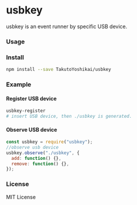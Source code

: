 # usbkey
usbkey is an event runner by specific USB device.

### Usage
### Install
```bash
npm install --save TakutoYoshikai/usbkey
```

### Example

#### Register USB device

```bash
usbkey-register
# insert USB device, then ./usbkey is generated.
```


#### Observe USB device

```javascript
const usbkey = require("usbkey");
//observe usb device
usbkey.observe("./usbkey", {
  add: function() {},
  remove: function() {},
});
```

### License
MIT License
